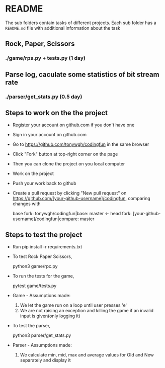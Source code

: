 # README
The sub folders contain tasks of different projects.
Each sub folder has a `README.md` file with additional information about the task

## Rock, Paper, Scissors
### ./game/rps.py + tests.py (1 day)

## Parse log, caculate some statistics of bit stream rate
### ./parser/get_stats.py (0.5 day)

## Steps to work on the the project
* Register your account on github.com if you don't have one
* Sign in your account on github.com
* Go to https://github.com/tonywgh/codingfun in the same browser
* Click "Fork" button at top-right corner on the page
* Then you can clone the project on you local computer
* Work on the project
* Push your work back to github
* Create a pull request by clicking "New pull request" on https://github.com/[your-github-username]/codingfun, comparing changes with
    
    base fork: tonywgh/codingfun|base: master <- head fork: [your-github-username]/codingfun|compare: master

## Steps to test the project
* Run pip install -r requirements.txt
* To test Rock Paper Scissors,

    python3 game/rpc.py

* To run the tests for the game,

    pytest game/tests.py

* Game - Assumptions made:
    1. We let the game run on a loop until user presses 'e'
    2. We are not raising an exception and killing the game if an invalid input is given(only logging it)

* To test the parser,

    python3 parser/get_stats.py

* Parser - Assumptions made:
    1. We calculate min, mid, max and average values for Old and New separately and display it
